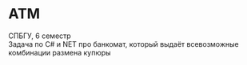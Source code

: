 # ATM
СПБГУ, 6 семестр
<br/>Задача по С# и NET про банкомат, который выдаёт всевозможные комбинации размена купюры
